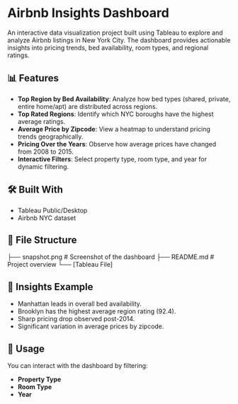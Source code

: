 # Airbnb Insights Dashboard

An interactive data visualization project built using Tableau to explore and analyze Airbnb listings in New York City. The dashboard provides actionable insights into pricing trends, bed availability, room types, and regional ratings.

## 📊 Features

- **Top Region by Bed Availability**: Analyze how bed types (shared, private, entire home/apt) are distributed across regions.
- **Top Rated Regions**: Identify which NYC boroughs have the highest average ratings.
- **Average Price by Zipcode**: View a heatmap to understand pricing trends geographically.
- **Pricing Over the Years**: Observe how average prices have changed from 2008 to 2015.
- **Interactive Filters**: Select property type, room type, and year for dynamic filtering.

## 🛠 Built With

- Tableau Public/Desktop
- Airbnb NYC dataset

## 📁 File Structure

├── snapshot.png # Screenshot of the dashboard
├── README.md # Project overview
└── [Tableau File] 

## 🧠 Insights Example

- Manhattan leads in overall bed availability.
- Brooklyn has the highest average region rating (92.4).
- Sharp pricing drop observed post-2014.
- Significant variation in average prices by zipcode.

## 📌 Usage

You can interact with the dashboard by filtering:
- **Property Type**
- **Room Type**
- **Year**


